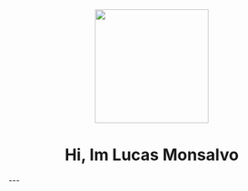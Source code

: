 <div id="header" align="center">
    <img src="https://media.giphy.com/media/v1.Y2lkPTc5MGI3NjExbW45bTJuMmpuODN5bW1iN2wzZnJyYnR1MGJ5MXVjbjZ6NXhmdTlvNiZlcD12MV9pbnRlcm5hbF9naWZfYnlfaWQmY3Q9Zw/wwg1suUiTbCY8H8vIA/giphy-downsized-large.gif" width="200" />
</div>
<H1 align="center"> Hi, Im Lucas Monsalvo </H1>
---
<div id="badges" align="center">
    <a href="https://img.shields.io/badge/instagram-lucasmonsalvo9-FF0000?style=social&logo=instagram&logoSize=purple&labelColor=https%3A%2F%2Fwww.instagram.com%2Flucasmonsalvo9%2F"
        alt="instagram badge" />
    </a>
    <a href="https://img.shields.io/badge/Twitter-monsalvolucas9-blue?style=social&logo=Twitter&logoColor=blue&cacheSeconds=https%3A%2F%2Ftwitter.com%2Fmonsalvolucas9"
        alt="Twitter badge" />
    </a>
    
</div
